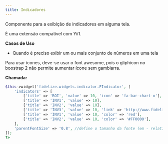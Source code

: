 ```yaml
---
title: Indicadores
---
```


Componente para a exibição de indicadores em alguma tela.

É uma extensão compatível com Yii1.

**Casos de Uso**
- Quando é preciso exibir um ou mais conjunto de números em uma tela

Para usar ícones, deve-se usar o font awesome, pois o gliphicon no boostrap 2 não permite aumentar ícone sem gambiarra.

**Chamada:**

```php
$this->widget('fidelize.widgets.indicator.FIndicator', [
    'indicators' => [
        ['title' => 'ROI', 'value' => 10, 'icon' => 'fa-bar-chart-o'],
        ['title' => 'INV1', 'value' => 10],
        ['title' => 'INV2', 'value' => 10],
        ['title' => 'INV3', 'value' => 10, 'link' => 'http://www.fidelize.com.br'],
        ['title' => 'INV1', 'value' => 10, 'color' => 'red'],
        ['title' => 'INV2', 'value' => 10, 'color' => '#FF0000'],
    ],
    'parentFontSize' => '0.8', //define o tamanho da fonte (em - relativo). Default 1
]);
?>
```